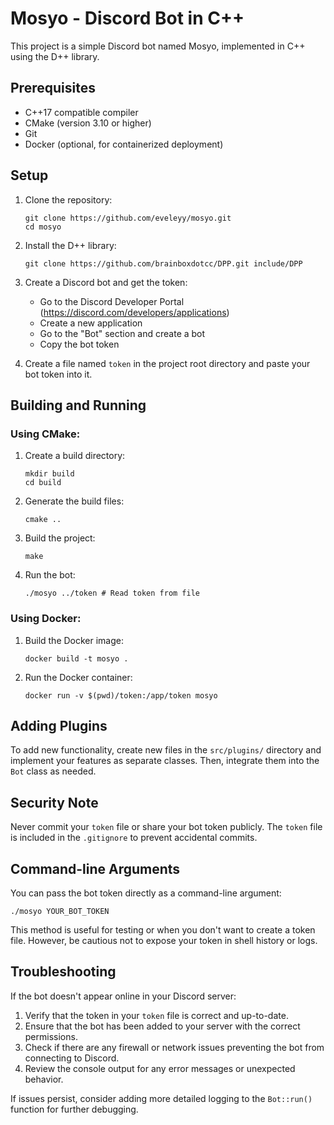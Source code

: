# Mosyo - Discord Bot in C++

This project is a simple Discord bot named Mosyo, implemented in C++ using the D++ library.

## Prerequisites

- C++17 compatible compiler
- CMake (version 3.10 or higher)
- Git
- Docker (optional, for containerized deployment)

## Setup

1. Clone the repository:
   ```
   git clone https://github.com/eveleyy/mosyo.git
   cd mosyo
   ```

2. Install the D++ library:
   ```
   git clone https://github.com/brainboxdotcc/DPP.git include/DPP
   ```

3. Create a Discord bot and get the token:
   - Go to the Discord Developer Portal (https://discord.com/developers/applications)
   - Create a new application
   - Go to the "Bot" section and create a bot
   - Copy the bot token

4. Create a file named `token` in the project root directory and paste your bot token into it.

## Building and Running

### Using CMake:

1. Create a build directory:
   ```
   mkdir build
   cd build
   ```

2. Generate the build files:
   ```
   cmake ..
   ```

3. Build the project:
   ```
   make
   ```

4. Run the bot:
   ```
   ./mosyo ../token # Read token from file
   ```

### Using Docker:

1. Build the Docker image:
   ```
   docker build -t mosyo .
   ```

2. Run the Docker container:
   ```
   docker run -v $(pwd)/token:/app/token mosyo
   ```

## Adding Plugins

To add new functionality, create new files in the `src/plugins/` directory and implement your features as separate classes. Then, integrate them into the `Bot` class as needed.

## Security Note

Never commit your `token` file or share your bot token publicly. The `token` file is included in the `.gitignore` to prevent accidental commits.

## Command-line Arguments

You can pass the bot token directly as a command-line argument:

```
./mosyo YOUR_BOT_TOKEN
```

This method is useful for testing or when you don't want to create a token file. However, be cautious not to expose your token in shell history or logs.

## Troubleshooting

If the bot doesn't appear online in your Discord server:

1. Verify that the token in your `token` file is correct and up-to-date.
2. Ensure that the bot has been added to your server with the correct permissions.
3. Check if there are any firewall or network issues preventing the bot from connecting to Discord.
4. Review the console output for any error messages or unexpected behavior.

If issues persist, consider adding more detailed logging to the `Bot::run()` function for further debugging.